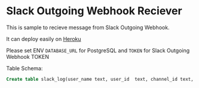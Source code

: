 # Slack Outgoing Webhook Reciever 

This is sample to recieve message from Slack Outgoing Webhook. 

It can deploy easily on [Heroku](http://www.heroku.com) 

Please set ENV `DATABASE_URL` for PostgreSQL and `TOKEN` for Slack Outgoing Webhook TOKEN

Table Schema:

```sql
Create table slack_log(user_name text, user_id  text, channel_id text, channel_name text, text  text,  timestamp timestamp default now());
```

